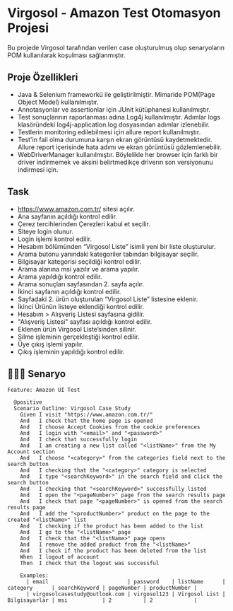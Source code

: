 # Virgosol - Amazon Test Otomasyon Projesi

Bu projede Virgosol tarafından verilen case oluşturulmuş olup senaryoların POM kullanılarak koşulması sağlanmıştır. 

Proje Özellikleri
--- 
- Java & Selenium frameworkü ile geliştirilmiştir. Mimaride POM(Page Object Model) kullanılmıştır.   
- Annotasyonlar ve assertionlar için JUnit kütüphanesi kullanılmıştır.
- Test sonuçlarının raporlanması adına Log4j kullanılmıştır. Adımlar logs klasöründeki log4j-application.log dosyasından adımlar izlenebilir.
- Testlerin monitoring edilebilmesi için allure report kullanılmıştır.
- Test'in fail olma durumuna karşın ekran görüntüsü kaydetmektedir. Allure report içerisinde hata adımı ve ekran görüntüsü gözlemlenebilir.
- WebDriverManager kullanılmıştır. Böylelikle her browser için farklı bir driver indirmemek ve aksini belirtmedikçe driverın son versiyonunu indirmesi için.


Task
---
- https://www.amazon.com.tr/ sitesi açılır.
- Ana sayfanın açıldığı kontrol edilir.
- Çerez tercihlerinden Çerezleri kabul et seçilir.
- Siteye login olunur.
- Login işlemi kontrol edilir.
- Hesabım bölümünden “Virgosol Liste” isimli yeni bir liste oluşturulur.
- Arama butonu yanındaki kategoriler tabından bilgisayar seçilir.
- Bilgisayar kategorisi seçildiği kontrol edilir.
- Arama alanına msi yazılır ve arama yapılır.
- Arama yapıldığı kontrol edilir.
- Arama sonuçları sayfasından 2. sayfa açılır.
- İkinci sayfanın açıldığı kontrol edilir.
- Sayfadaki 2. ürün oluşturulan “Virgosol Liste” listesine eklenir.
- İkinci Ürünün listeye eklendiği kontrol edilir.
- Hesabım > Alışveriş Listesi sayfasına gidilir.
- "Alışveriş Listesi" sayfası açıldığı kontrol edilir.
- Eklenen ürün Virgosol Liste’sinden silinir.
- Silme işleminin gerçekleştiği kontrol edilir.
- Üye çıkış işlemi yapılır.
- Çıkış işleminin yapıldığı kontrol edilir.

## 👨🏿‍💻 Senaryo

```cucumber
Feature: Amazon UI Test

  @positive
  Scenario Outline: Virgosol Case Study
    Given I visit "https://www.amazon.com.tr/"
    And   I check that the home page is opened
    And   I choose Accept Cookies from the cookie preferences
    And   I login with "<email>" and "<password>"
    And   I check that successfully login
    And   I am creating a new list called "<listName>" from the My Account section
    And   I choose "<category>" from the categories field next to the search button
    And   I checking that the "<category>" category is selected
    And   I type "<searchKeyword>" in the search field and click the search button
    And   I checking that "<searchKeyword>" successfully listed
    And   I open the "<pageNumber>" page from the search results page
    And   I check that page "<pageNumber>" is opened from the search results page
    And   I add the "<productNumber>" product on the page to the created "<listName>" list
    And   I checking if the product has been added to the list
    And   I go to the "<listName>" page
    And   I check that the "<listName>" page opens
    And   I remove the added product from the "<listName>"
    And   I check if the product has been deleted from the list
    When  I logout of account
    Then  I check that the logout was successful

    Examples:
      | email                         | password    | listName      | category      | searchKeyword | pageNumber | productNumber |
      | virgosolcasestudy@outlook.com | virgosol123 | Virgosol List | Bilgisayarlar | msi           | 2          | 2             |
```

